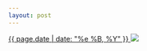 ```yaml
---
layout: post
---
```


<p>
  <a href="/505">
    <time>{{ page.date | date: "%e %B, %Y" }}</time>
  </a>
  <a href="/505"><img src="{{ site.assets_url }}/505.jpg"/></a>
</p>
